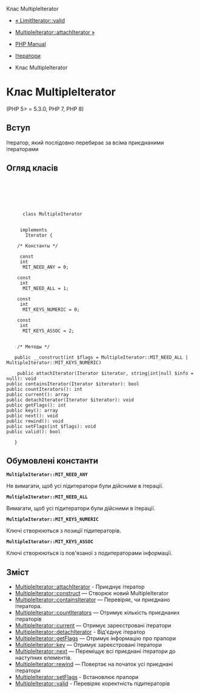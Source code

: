 Клас MultipleIterator

-   [« LimitIterator::valid](limititerator.valid.html)
    
-   [MultipleIterator::attachIterator »](multipleiterator.attachiterator.html)
    
-   [PHP Manual](index.html)
    
-   [Ітератори](spl.iterators.html)
    
-   Клас MultipleIterator
    

# Клас MultipleIterator

(PHP 5> = 5.3.0, PHP 7, PHP 8)

## Вступ

Ітератор, який послідовно перебирає за всіма приєднаними ітераторами

## Огляд класів

```classsynopsis

     
    

    
     
      class MultipleIterator
     

     implements 
       Iterator {

    /* Константы */
    
     const
     int
      MIT_NEED_ANY = 0;

    const
     int
      MIT_NEED_ALL = 1;

    const
     int
      MIT_KEYS_NUMERIC = 0;

    const
     int
      MIT_KEYS_ASSOC = 2;


    /* Методы */
    
   public __construct(int $flags = MultipleIterator::MIT_NEED_ALL | MultipleIterator::MIT_KEYS_NUMERIC)

    public attachIterator(Iterator $iterator, string|int|null $info = null): void
public containsIterator(Iterator $iterator): bool
public countIterators(): int
public current(): array
public detachIterator(Iterator $iterator): void
public getFlags(): int
public key(): array
public next(): void
public rewind(): void
public setFlags(int $flags): void
public valid(): bool

   }
```

## Обумовлені константи

**`MultipleIterator::MIT_NEED_ANY`**

Не вимагати, щоб усі підитератори були дійсними в ітерації.

**`MultipleIterator::MIT_NEED_ALL`**

Вимагати, щоб усі підитератори були дійсними в ітерації.

**`MultipleIterator::MIT_KEYS_NUMERIC`**

Ключі створюються з позиції підитераторів.

**`MultipleIterator::MIT_KEYS_ASSOC`**

Ключі створюються із пов'язаної з подитераторами інформації.

## Зміст

-   [MultipleIterator::attachIterator](multipleiterator.attachiterator.html) - Приєднує ітератор
-   [MultipleIterator::construct](multipleiterator.construct.html) — Створює новий MultipleIterator
-   [MultipleIterator::containsIterator](multipleiterator.containsiterator.html) — Перевіряє, чи приєднано ітератора.
-   [MultipleIterator::countIterators](multipleiterator.countiterators.html) — Отримує кількість приєднаних ітераторів
-   [MultipleIterator::current](multipleiterator.current.html) — Отримує зареєстровані ітератори
-   [MultipleIterator::detachIterator](multipleiterator.detachiterator.html) - Від'єднує ітератор
-   [MultipleIterator::getFlags](multipleiterator.getflags.html) — Отримує інформацію про прапори
-   [MultipleIterator::key](multipleiterator.key.html) — Отримує зареєстровані ітератори
-   [MultipleIterator::next](multipleiterator.next.html) — Переміщує всі приєднані ітератори до наступних елементів.
-   [MultipleIterator::rewind](multipleiterator.rewind.html) — Повертає на початок усі приєднані ітератори
-   [MultipleIterator::setFlags](multipleiterator.setflags.html) - Встановлює прапори
-   [MultipleIterator::valid](multipleiterator.valid.html) - Перевіряє коректність підитераторів